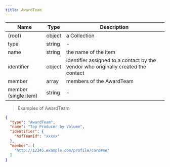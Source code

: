 ```yaml
---
title: AwardTeam
---
```

| Name | Type | Description |
|---|---|---|
| (root) | object | a Collection |
| type | string | - |
| name | string | the name of the item |
| identifier | object | identifier assigned to a contact by the vendor who originally created the contact |
| member | array<string> | members of the AwardTeam |
| member (single item) | string | - |

> Examples of AwardTeam

```json
{
  "type": "AwardTeam",
  "name": "Top Producer by Volume",
  "identifier": {
    "hsfTeamId": "xxxxx"
  },
  "member": [
    "http://12345.example.com/profile/card#me"
  ]
}
```


